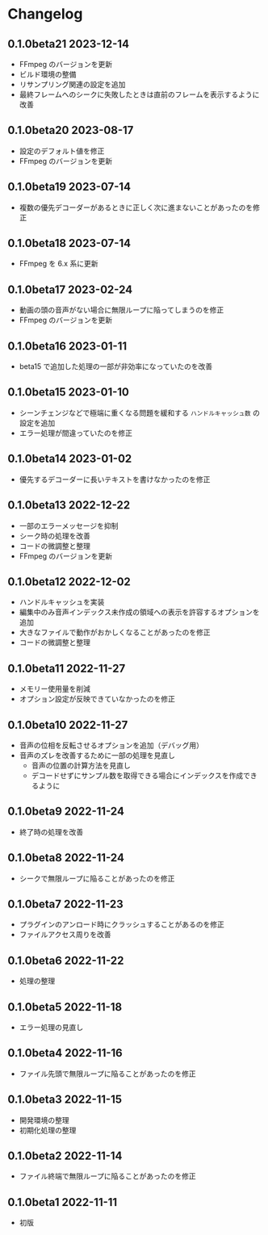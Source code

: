 # Changelog

## 0.1.0beta21 2023-12-14

- FFmpeg のバージョンを更新
- ビルド環境の整備
- リサンプリング関連の設定を追加
- 最終フレームへのシークに失敗したときは直前のフレームを表示するように改善

## 0.1.0beta20 2023-08-17

- 設定のデフォルト値を修正
- FFmpeg のバージョンを更新

## 0.1.0beta19 2023-07-14

- 複数の優先デコーダーがあるときに正しく次に進まないことがあったのを修正

## 0.1.0beta18 2023-07-14

- FFmpeg を 6.x 系に更新

## 0.1.0beta17 2023-02-24

- 動画の頭の音声がない場合に無限ループに陥ってしまうのを修正
- FFmpeg のバージョンを更新

## 0.1.0beta16 2023-01-11

- beta15 で追加した処理の一部が非効率になっていたのを改善

## 0.1.0beta15 2023-01-10

- シーンチェンジなどで極端に重くなる問題を緩和する `ハンドルキャッシュ数` の設定を追加
- エラー処理が間違っていたのを修正

## 0.1.0beta14 2023-01-02

- 優先するデコーダーに長いテキストを書けなかったのを修正

## 0.1.0beta13 2022-12-22

- 一部のエラーメッセージを抑制
- シーク時の処理を改善
- コードの微調整と整理
- FFmpeg のバージョンを更新

## 0.1.0beta12 2022-12-02

- ハンドルキャッシュを実装
- 編集中のみ音声インデックス未作成の領域への表示を許容するオプションを追加
- 大きなファイルで動作がおかしくなることがあったのを修正
- コードの微調整と整理

## 0.1.0beta11 2022-11-27

- メモリー使用量を削減
- オプション設定が反映できていなかったのを修正

## 0.1.0beta10 2022-11-27

- 音声の位相を反転させるオプションを追加（デバッグ用）
- 音声のズレを改善するために一部の処理を見直し
  - 音声の位置の計算方法を見直し
  - デコードせずにサンプル数を取得できる場合にインデックスを作成できるように

## 0.1.0beta9 2022-11-24

- 終了時の処理を改善

## 0.1.0beta8 2022-11-24

- シークで無限ループに陥ることがあったのを修正

## 0.1.0beta7 2022-11-23

- プラグインのアンロード時にクラッシュすることがあるのを修正
- ファイルアクセス周りを改善

## 0.1.0beta6 2022-11-22

- 処理の整理

## 0.1.0beta5 2022-11-18

- エラー処理の見直し

## 0.1.0beta4 2022-11-16

- ファイル先頭で無限ループに陥ることがあったのを修正

## 0.1.0beta3 2022-11-15

- 開発環境の整理
- 初期化処理の整理

## 0.1.0beta2 2022-11-14

- ファイル終端で無限ループに陥ることがあったのを修正

## 0.1.0beta1 2022-11-11

- 初版
